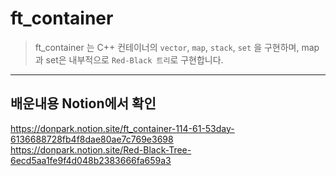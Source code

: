 # ft_container

> ft_container 는 C++ 컨테이너의 `vector`, `map`, `stack`, `set` 을 구현하며, map 과 set은 내부적으로 `Red-Black 트리`로 구현합니다.

---
## 배운내용 Notion에서 확인
https://donpark.notion.site/ft_container-114-61-53day-6136688728fb4f8dae80ae7c769e3698  
https://donpark.notion.site/Red-Black-Tree-6ecd5aa1fe9f4d048b2383666fa659a3
